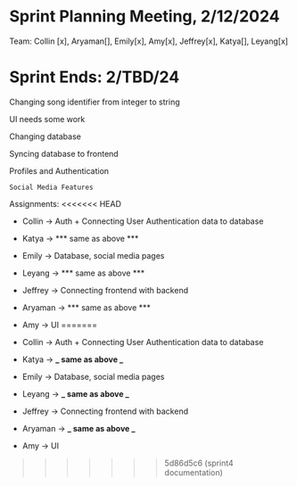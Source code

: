 # Sprint Planning Meeting, 2/12/2024

Team: Collin [x], Aryaman[], Emily[x], Amy[x], Jeffrey[x], Katya[], Leyang[x]

# Sprint Ends: 2/TBD/24

Changing song identifier from integer to string

UI needs some work

Changing database

Syncing database to frontend

Profiles and Authentication

    Social Media Features

Assignments:
<<<<<<< HEAD
- Collin -> Auth + Connecting User Authentication data to database
- Katya -> *** same as above ***
- Emily -> Database, social media pages
- Leyang -> *** same as above ***
- Jeffrey -> Connecting frontend with backend
- Aryaman -> *** same as above ***
- Amy -> UI
=======

- Collin -> Auth + Connecting User Authentication data to database
- Katya -> **_ same as above _**
- Emily -> Database, social media pages
- Leyang -> **_ same as above _**
- Jeffrey -> Connecting frontend with backend
- Aryaman -> **_ same as above _**
- Amy -> UI
>>>>>>> 5d86d5c6 (sprint4 documentation)
